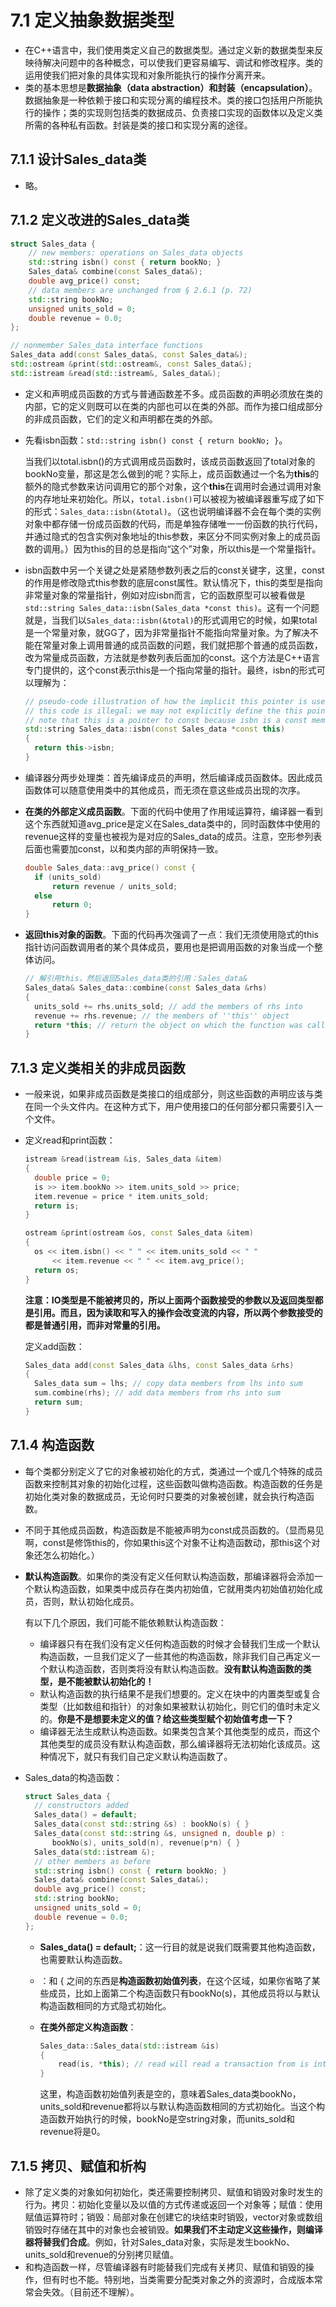 # 7.1 定义抽象数据类型

- 在C++语言中，我们使用类定义自己的数据类型。通过定义新的数据类型来反映待解决问题中的各种概念，可以使我们更容易编写、调试和修改程序。类的运用使我们把对象的具体实现和对象所能执行的操作分离开来。
- 类的基本思想是**数据抽象（data abstraction）**和**封装（encapsulation）**。数据抽象是一种依赖于接口和实现分离的编程技术。类的接口包括用户所能执行的操作；类的实现则包括类的数据成员、负责接口实现的函数体以及定义类所需的各种私有函数。封装是类的接口和实现分离的途径。

## 7.1.1 设计Sales_data类

- 略。

## 7.1.2 定义改进的Sales_data类

```c++
struct Sales_data {
	// new members: operations on Sales_data objects
	std::string isbn() const { return bookNo; }
	Sales_data& combine(const Sales_data&);
	double avg_price() const;
	// data members are unchanged from § 2.6.1 (p. 72)
	std::string bookNo;
	unsigned units_sold = 0;
	double revenue = 0.0;
};

// nonmember Sales_data interface functions
Sales_data add(const Sales_data&, const Sales_data&);
std::ostream &print(std::ostream&, const Sales_data&);
std::istream &read(std::istream&, Sales_data&);
```

- 定义和声明成员函数的方式与普通函数差不多。成员函数的声明必须放在类的内部，它的定义则既可以在类的内部也可以在类的外部。而作为接口组成部分的非成员函数，它们的定义和声明都在类的外部。

- 先看isbn函数：`std::string isbn() const { return bookNo; }`。

  当我们以total.isbn()的方式调用成员函数时，该成员函数返回了total对象的bookNo变量，那这是怎么做到的呢？实际上，成员函数通过一个名为**this**的额外的隐式参数来访问调用它的那个对象，这个**this**在调用时会通过调用对象的内存地址来初始化。所以，`total.isbn()`可以被视为被编译器重写成了如下的形式：`Sales_data::isbn(&total)`。（这也说明编译器不会在每个类的实例对象中都存储一份成员函数的代码，而是单独存储唯一一份函数的执行代码，并通过隐式的包含实例对象地址的this参数，来区分不同实例对象上的成员函数的调用。）因为this的目的总是指向“这个”对象，所以this是一个常量指针。

- isbn函数中另一个关键之处是紧随参数列表之后的const关键字，这里，const的作用是修改隐式this参数的底层const属性。默认情况下，this的类型是指向非常量对象的常量指针，例如对应isbn而言，它的函数原型可以被看做是`std::string Sales_data::isbn(Sales_data *const this)`。这有一个问题就是，当我们以`Sales_data::isbn(&total)`的形式调用它的时候，如果total是一个常量对象，就GG了，因为非常量指针不能指向常量对象。为了解决不能在常量对象上调用普通的成员函数的问题，我们就把那个普通的成员函数，改为常量成员函数，方法就是参数列表后面加的const。这个方法是C++语言专门提供的，这个const表示this是一个指向常量的指针。最终，isbn的形式可以理解为：

  ```c++
  // pseudo-code illustration of how the implicit this pointer is used
  // this code is illegal: we may not explicitly define the this pointer ourselves
  // note that this is a pointer to const because isbn is a const member
  std::string Sales_data::isbn(const Sales_data *const this)
  {
  	return this->isbn;
  }
  ```

- 编译器分两步处理类：首先编译成员的声明，然后编译成员函数体。因此成员函数体可以随意使用类中的其他成员，而无须在意这些成员出现的次序。

- **在类的外部定义成员函数**。下面的代码中使用了作用域运算符，编译器一看到这个东西就知道avg_price是定义在Sales_data类中的，同时函数体中使用的revenue这样的变量也被视为是对应的Sales_data的成员。注意，空形参列表后面也需要加const，以和类内部的声明保持一致。

  ```c++
  double Sales_data::avg_price() const {
  	if (units_sold)
  		return revenue / units_sold;
  	else
  		return 0;
  }
  ```

- **返回this对象的函数**。下面的代码再次强调了一点：我们无须使用隐式的this指针访问函数调用者的某个具体成员，要用也是把调用函数的对象当成一个整体访问。

  ```c++
  // 解引用this，然后返回Sales_data类的引用：Sales_data&
  Sales_data& Sales_data::combine(const Sales_data &rhs)
  {
  	units_sold += rhs.units_sold; // add the members of rhs into
  	revenue += rhs.revenue; // the members of ''this'' object
  	return *this; // return the object on which the function was called
  }
  ```

## 7.1.3 定义类相关的非成员函数

- 一般来说，如果非成员函数是类接口的组成部分，则这些函数的声明应该与类在同一个头文件内。在这种方式下，用户使用接口的任何部分都只需要引入一个文件。

- 定义read和print函数：

  ```c++
  istream &read(istream &is, Sales_data &item)
  {
  	double price = 0;
  	is >> item.bookNo >> item.units_sold >> price;
  	item.revenue = price * item.units_sold;
  	return is;
  }
  
  ostream &print(ostream &os, const Sales_data &item)
  {
  	os << item.isbn() << " " << item.units_sold << " "
  		<< item.revenue << " " << item.avg_price();
  	return os;
  }
  ```

  **注意：IO类型是不能被拷贝的，所以上面两个函数接受的参数以及返回类型都是引用。而且，因为读取和写入的操作会改变流的内容，所以两个参数接受的都是普通引用，而非对常量的引用。**

  

  定义add函数：

  ```c++
  Sales_data add(const Sales_data &lhs, const Sales_data &rhs)
  {
  	Sales_data sum = lhs; // copy data members from lhs into sum
  	sum.combine(rhs); // add data members from rhs into sum
  	return sum;
  }
  ```

## 7.1.4 构造函数

- 每个类都分别定义了它的对象被初始化的方式，类通过一个或几个特殊的成员函数来控制其对象的初始化过程，这些函数叫做构造函数。构造函数的任务是初始化类对象的数据成员，无论何时只要类的对象被创建，就会执行构造函数。

- 不同于其他成员函数，构造函数是不能被声明为const成员函数的。（显而易见啊，const是修饰this的，你如果this这个对象不让构造函数动，那this这个对象还怎么初始化。）

- **默认构造函数**。如果你的类没有定义任何默认构造函数，那编译器将会添加一个默认构造函数，如果类中成员存在类内初始值，它就用类内初始值初始化成员，否则，默认初始化成员。

  有以下几个原因，我们可能不能依赖默认构造函数：

  - 编译器只有在我们没有定义任何构造函数的时候才会替我们生成一个默认构造函数，一旦我们定义了一些其他的构造函数，除非我们自己再定义一个默认构造函数，否则类将没有默认构造函数。**没有默认构造函数的类型，是不能被默认初始化的！**
  - 默认构造函数的执行结果不是我们想要的。定义在块中的内置类型或复合类型（比如数组和指针）的对象如果被默认初始化，则它们的值时未定义的。**你是不是想要未定义的值？给这些类型赋个初始值考虑一下？**
  - 编译器无法生成默认构造函数。如果类包含某个其他类型的成员，而这个其他类型的成员没有默认构造函数，那么编译器将无法初始化该成员。这种情况下，就只有我们自己定义默认构造函数了。

- Sales_data的构造函数：

  ```c++
  struct Sales_data {
  	// constructors added
  	Sales_data() = default;
  	Sales_data(const std::string &s) : bookNo(s) { }
  	Sales_data(const std::string &s, unsigned n, double p) :
  		bookNo(s), units_sold(n), revenue(p*n) { }
  	Sales_data(std::istream &);
  	// other members as before
  	std::string isbn() const { return bookNo; }
  	Sales_data& combine(const Sales_data&);
  	double avg_price() const;
  	std::string bookNo;
  	unsigned units_sold = 0;
  	double revenue = 0.0;
  };
  ```

  - **Sales_data() = default;**：这一行目的就是说我们既需要其他构造函数，也需要默认构造函数。

  - ：和 { 之间的东西是**构造函数初始值列表**，在这个区域，如果你省略了某些成员，比如上面第二个构造函数只有bookNo(s)，其他成员将以与默认构造函数相同的方式隐式初始化。

  - **在类外部定义构造函数**：

    ```c++
    Sales_data::Sales_data(std::istream &is)
    {
    	read(is, *this); // read will read a transaction from is into this object
    }
    ```

    这里，构造函数初始值列表是空的，意味着Sales_data类bookNo，units_sold和revenue都将以与默认构造函数相同的方式初始化。当这个构造函数开始执行的时候，bookNo是空string对象，而units_sold和revenue将是0。

## 7.1.5 拷贝、赋值和析构

- 除了定义类的对象如何初始化，类还需要控制拷贝、赋值和销毁对象时发生的行为。拷贝：初始化变量以及以值的方式传递或返回一个对象等；赋值：使用赋值运算符时；销毁：局部对象在创建它的块结束时销毁，vector对象或数组销毁时存储在其中的对象也会被销毁。**如果我们不主动定义这些操作，则编译器将替我们合成**。例如，针对Sales_data对象，实际是发生bookNo、units_sold和revenue的分别拷贝赋值。
- 和构造函数一样，尽管编译器有时能替我们完成有关拷贝、赋值和销毁的操作，但有时也不能。特别地，当类需要分配类对象之外的资源时，合成版本常常会失效。（目前还不理解）。